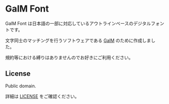 GalM Font
===

GalM Font は日本語の一部に対応しているアウトラインベースのデジタルフォントです。

文字同士のマッチングを行うソフトウェアである [GalM](https://github.com/awrznc/GalM) のために作成しました。

規約等における縛りはありませんのでお好きにご利用ください。

## License

Public domain.

詳細は [LICENSE](./LICENSE) をご確認ください。
